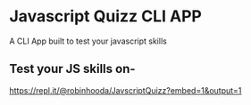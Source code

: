 # Javascript Quizz CLI APP

A CLI App built to test your javascript skills

## Test your JS skills on- 

https://repl.it/@robinhooda/JavscriptQuizz?embed=1&output=1
